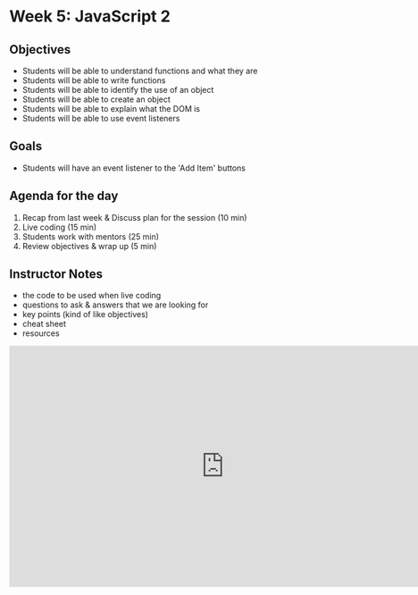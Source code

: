 # Week 5: JavaScript 2

## Objectives

- Students will be able to understand functions and what they are
- Students will be able to write functions
- Students will be able to identify the use of an object
- Students will be able to create an object
- Students will be able to explain what the DOM is
- Students will be able to use event listeners

## Goals

- Students will have an event listener to the 'Add Item' buttons

## Agenda for the day

1. Recap from last week & Discuss plan for the session (10 min)
2. Live coding (15 min)
3. Students work with mentors (25 min)
4. Review objectives & wrap up (5 min)

## Instructor Notes

- the code to be used when live coding
- questions to ask & answers that we are looking for
- key points (kind of like objectives)
- cheat sheet
- resources

<iframe
  width="768"
  height="432"
  src="https://stackblitz.com/edit/js-v2bmsu?file=index.html"
  frameborder="0"
  scrolling="no"
  allow="fullscreen; clipboard-read; clipboard-write"
  allowfullscreen
></iframe>
